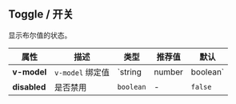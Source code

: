 ## Toggle / 开关

显示布尔值的状态。

<ex-code name="ex-toggle-basic"/></ex-code>

<ex-code name="ex-toggle-disabled"/></ex-code>

<ex-footer edit-link="https://github.com/zeit-ui/vue/edit/master/docs/en-us/components/toogle.md">

| 属性         | 描述             | 类型                        | 推荐值 | 默认    |
| ------------ | ---------------- | --------------------------- | ------ | ------- |
| **v-model**  | `v-model` 绑定值 | `string | number | boolean` | -      | -       |
| **disabled** | 是否禁用         | `boolean`                   | -      | `false` |

</ex-footer>
